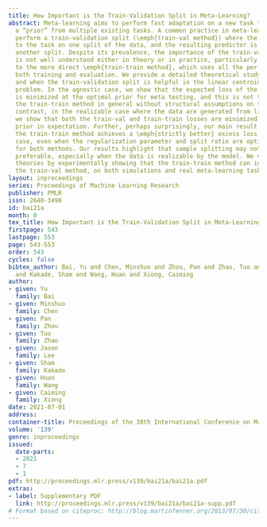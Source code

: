 ```yaml
---
title: How Important is the Train-Validation Split in Meta-Learning?
abstract: Meta-learning aims to perform fast adaptation on a new task through learning
  a “prior” from multiple existing tasks. A common practice in meta-learning is to
  perform a train-validation split (\emph{train-val method}) where the prior adapts
  to the task on one split of the data, and the resulting predictor is evaluated on
  another split. Despite its prevalence, the importance of the train-validation split
  is not well understood either in theory or in practice, particularly in comparison
  to the more direct \emph{train-train method}, which uses all the per-task data for
  both training and evaluation. We provide a detailed theoretical study on whether
  and when the train-validation split is helpful in the linear centroid meta-learning
  problem. In the agnostic case, we show that the expected loss of the train-val method
  is minimized at the optimal prior for meta testing, and this is not the case for
  the train-train method in general without structural assumptions on the data. In
  contrast, in the realizable case where the data are generated from linear models,
  we show that both the train-val and train-train losses are minimized at the optimal
  prior in expectation. Further, perhaps surprisingly, our main result shows that
  the train-train method achieves a \emph{strictly better} excess loss in this realizable
  case, even when the regularization parameter and split ratio are optimally tuned
  for both methods. Our results highlight that sample splitting may not always be
  preferable, especially when the data is realizable by the model. We validate our
  theories by experimentally showing that the train-train method can indeed outperform
  the train-val method, on both simulations and real meta-learning tasks.
layout: inproceedings
series: Proceedings of Machine Learning Research
publisher: PMLR
issn: 2640-3498
id: bai21a
month: 0
tex_title: How Important is the Train-Validation Split in Meta-Learning?
firstpage: 543
lastpage: 553
page: 543-553
order: 543
cycles: false
bibtex_author: Bai, Yu and Chen, Minshuo and Zhou, Pan and Zhao, Tuo and Lee, Jason
  and Kakade, Sham and Wang, Huan and Xiong, Caiming
author:
- given: Yu
  family: Bai
- given: Minshuo
  family: Chen
- given: Pan
  family: Zhou
- given: Tuo
  family: Zhao
- given: Jason
  family: Lee
- given: Sham
  family: Kakade
- given: Huan
  family: Wang
- given: Caiming
  family: Xiong
date: 2021-07-01
address:
container-title: Proceedings of the 38th International Conference on Machine Learning
volume: '139'
genre: inproceedings
issued:
  date-parts:
  - 2021
  - 7
  - 1
pdf: http://proceedings.mlr.press/v139/bai21a/bai21a.pdf
extras:
- label: Supplementary PDF
  link: http://proceedings.mlr.press/v139/bai21a/bai21a-supp.pdf
# Format based on citeproc: http://blog.martinfenner.org/2013/07/30/citeproc-yaml-for-bibliographies/
---
```

